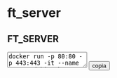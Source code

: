 # ft_server
<html>
   <head></head>
<body>
<h2>FT_SERVER</h2>

<div>
   <textarea id="1">docker run -p 80:80 -p 443:443 -it --name myname debian:buster
</textarea>
   <button onclick="copia('1')">copia</button>
</div>


<script>
  function copia(testo) {
    var input = document.createElement('input');
    var area = document.getElementById(testo).value;
    input.setAttribute('value', area);
    document.body.appendChild(input);
    input.select();
    var risultato = document.execCommand('copy');
    document.body.removeChild(input);
    alert('testo copiato: '+ area);
    return risultato;
 }
 </script>
 </body>
 </html>
